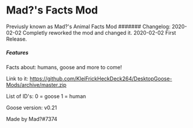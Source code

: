 # Mad?'s Facts Mod
Previusly known as Mad?'s Animal Facts Mod
####### Changelog:
2020-02-02
Completly reworked the mod and changed it.
2020-02-02
First Release.

##### Features ######
Facts about: humans, goose and more to come!

Link to it: https://github.com/KleiFrickHeckDeck264/DesktopGoose-Mods/archive/master.zip

List of ID's: 0 = goose  1 = human

Goose version: v0.21

Made by Mad?#7374
